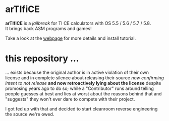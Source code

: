 # arTIfiCE


**arTIfiCE** is a _jailbreak_ for TI CE calculators with OS 5.5 / 5.6 / 5.7 / 5.8.  
It brings back ASM programs and games!

Take a look at the [webpage](https://yvantt.github.io/arTIfiCE/) for more details and install tutorial.


# this repository ...

... exists because the original author is in active violation of their own license
and ~~in complete silence about releasing their source~~ *now confirming intent to not release* **and now retroactively lying about the license** despite promosing years ago to do so;
while a "Contributor" runs around telling people guesses at best and lies at worst about the
reasons behind that and "suggests" they won't ever dare to compete with their project.

I got fed up with that and decided to start cleanroom reverse engineering the source we're owed.
